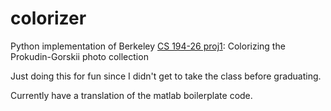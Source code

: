 # colorizer
Python implementation of Berkeley [CS 194-26 proj1](https://inst.eecs.berkeley.edu/~cs194-26/fa14/hw/proj1/index.html): Colorizing the Prokudin-Gorskii photo collection

Just doing this for fun since I didn't get to take the class before graduating. 

Currently have a translation of the matlab boilerplate code.
